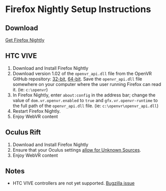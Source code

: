 # Firefox Nightly Setup Instructions

## Download
[Get Firefox Nightly](https://nightly.mozilla.org/)


## HTC VIVE

1. Download and Install Firefox Nightly
2. Download version 1.02 of the `openvr_api.dll` file from the OpenVR GitHub repository: [32-bit](https://github.com/ValveSoftware/openvr/raw/master/bin/win32/openvr_api.dll), [64-bit](https://github.com/ValveSoftware/openvr/raw/master/bin/win64/openvr_api.dll).
Save the `openvr_api.dll` file somewhere on your computer where the user running Firefox can read it.  (ie: `c:\openvr`)
3. In Firefox Nightly, enter `about:config` in the address bar; change the value of `dom.vr.openvr.enabled` to `true` and `gfx.vr.openvr-runtime` to the full path of the `openvr_api.dll` file. (ie: `c:\openvr\openvr_api.dll`)
4. Restart Firefox Nightly.
5. Enjoy WebVR content


## Oculus Rift

1. Download and Install Firefox Nightly
2. Ensure that your Oculus settings [allow for Unknown Sources](https://blog.mozvr.com/oculus-home-rift-cv1-webvr/#enablingunknownsources).
3. Enjoy WebVR content

## Notes

* HTC VIVE controllers are not yet supported.   [Bugzilla issue](https://bugzilla.mozilla.org/show_bug.cgi?id=1299926)